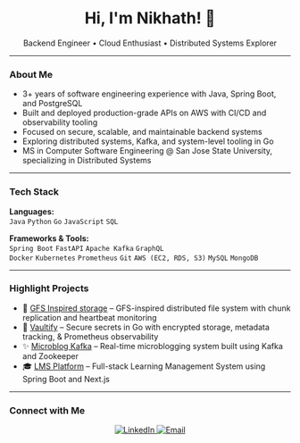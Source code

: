 <h1 align="center">Hi, I'm Nikhath! 👋</h1>
<p align="center">Backend Engineer • Cloud Enthusiast • Distributed Systems Explorer</p>

---

### About Me

- 3+ years of software engineering experience with Java, Spring Boot, and PostgreSQL  
- Built and deployed production-grade APIs on AWS with CI/CD and observability tooling  
- Focused on secure, scalable, and maintainable backend systems  
- Exploring distributed systems, Kafka, and system-level tooling in Go  
- MS in Computer Software Engineering @ San Jose State University, specializing in Distributed Systems

---

### Tech Stack

**Languages:**  
`Java` `Python` `Go` `JavaScript` `SQL`

**Frameworks & Tools:**  
`Spring Boot` `FastAPI` `Apache Kafka` `GraphQL`  
`Docker` `Kubernetes` `Prometheus` `Git`
`AWS (EC2, RDS, S3)` `MySQL` `MongoDB`

---

### Highlight Projects

- 📂 [GFS Inspired storage](https://github.com/nikhathfirdose1/GFS-Distributed-Storage) – GFS-inspired distributed file system with chunk replication and heartbeat monitoring
- 🔐 [Vaultify](https://github.com/nikhathfirdose1/Vaultify) – Secure secrets in Go with encrypted storage, metadata tracking, & Prometheus observability
- ✨ [Microblog Kafka](https://github.com/nikhathfirdose1/Microblogging-Platform) – Real-time microblogging system built using Kafka and Zookeeper
- 🎓 [LMS Platform](https://github.com/nikhathfirdose1/Learning-Management-System) – Full-stack Learning Management System using Spring Boot and Next.js  

---


### Connect with Me

<p align="center">
  <a href="https://www.linkedin.com/in/nikhath-firdose/">
    <img src="https://img.shields.io/badge/LinkedIn-blue?style=for-the-badge&logo=linkedin&logoColor=white" alt="LinkedIn">
  </a>
  <a href="mailto:nikhathh.firdose@gmail.com">
    <img src="https://img.shields.io/badge/Email-grey?style=for-the-badge&logo=gmail&logoColor=white" alt="Email">
  </a>
</p>
